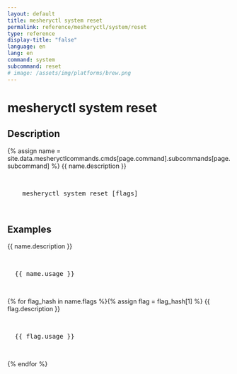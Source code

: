 ```yaml
---
layout: default
title: mesheryctl system reset
permalink: reference/mesheryctl/system/reset
type: reference
display-title: "false"
language: en
lang: en
command: system
subcommand: reset
# image: /assets/img/platforms/brew.png
---
```


<!-- Copy this template to create individual doc pages for each mesheryctl commands -->

<!-- Name of the command -->
# mesheryctl system reset

## Description 

{% assign name = site.data.mesheryctlcommands.cmds[page.command].subcommands[page.subcommand] %}
{{ name.description }}


<!-- Basic usage of the command -->
<pre class="codeblock-pre">
  <div class="codeblock">
    mesheryctl system reset [flags]
  </div>
</pre> 

<!-- All possible example use cases of the command -->
## Examples

{{ name.description }}
<pre class="codeblock-pre">
  <div class="codeblock">
  {{ name.usage }}
  </div>
</pre>
{% for flag_hash in name.flags %}{% assign flag = flag_hash[1] %}
{{ flag.description }}
<pre class="codeblock-pre">
  <div class="codeblock">
  {{ flag.usage }}
  </div>
</pre>
{% endfor %}
<br/>

<!-- Options/Flags available in this command -->
<!-- ## Options & Flags

{% for flag_hash in site.data.mesheryctlcommands.lifecycle.reset.flags %}{% assign flag = flag_hash[1] %}
{{ flag.description }}
<pre class="codeblock-pre">
  <div class="codeblock">
    {{ flag.flag }}
  </div>
</pre>
{% endfor %}
<br/>
-->